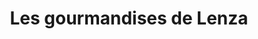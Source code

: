 ---
title: "Les gourmandises de Lenza"
url: /grenoble/les-gourmandises-de-lenza/
shop: boulangerie
---